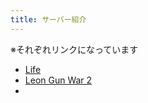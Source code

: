 ```yaml
---
title: サーバー紹介
---
```


※それぞれリンクになっています

- [Life](/servers/life)
- [Leon Gun War 2](/servers/leon-gun-war-2)
- 

